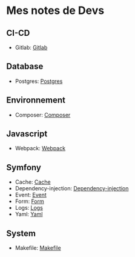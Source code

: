 Mes notes de Devs
================

CI-CD
-----

- Gitlab: [Gitlab](ci-ci/gitlab.md)

Database
-----

- Postgres: [Postgres](database/postgres.md)

Environnement
--------

- Composer: [Composer](environment/composer.md)

Javascript
----------

- Webpack: [Webpack](javascript/webpack.md)

Symfony
-------

- Cache: [Cache](symfony/cache.md)
- Dependency-injection: [Dependency-injection](symfony/dependency-injection.md)
- Event: [Event](symfony/event.md)
- Form: [Form](symfony/form.md)
- Logs: [Logs](symfony/event.md)
- Yaml: [Yaml](symfony/yaml.md)

System
------

- Makefile: [Makefile](environment/makefile.md)